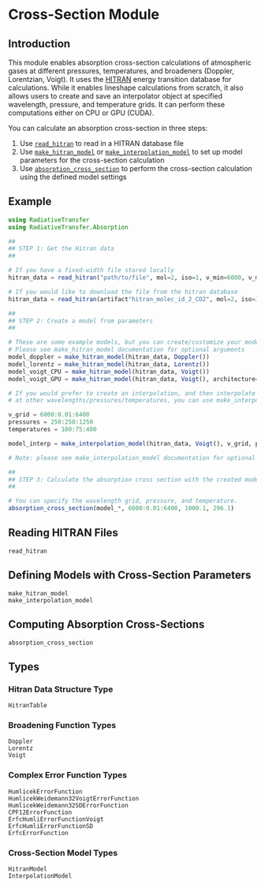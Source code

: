 # Cross-Section Module

## Introduction

This module enables absorption cross-section calculations of atmospheric gases at different pressures, temperatures, and broadeners (Doppler, Lorentzian, Voigt). It uses the [HITRAN](https://hitran.org) energy transition database for calculations. While it enables lineshape calculations from scratch, it also allows users to create and save an interpolator object at specified wavelength, pressure, and temperature grids. It can perform these computations either on CPU or GPU (CUDA).

You can calculate an absorption cross-section in three steps: 

1. Use [`read_hitran`](@ref) to read in a HITRAN database file
2. Use [`make_hitran_model`](@ref) or [`make_interpolation_model`](@ref) to set up model parameters for the cross-section calculation
3. Use [`absorption_cross_section`](@ref) to perform the cross-section calculation using the defined model settings

## Example

```julia
using RadiativeTransfer
using RadiativeTransfer.Absorption

## 
## STEP 1: Get the Hitran data
## 

# If you have a fixed-width file stored locally
hitran_data = read_hitran("path/to/file", mol=2, iso=1, ν_min=6000, ν_max=6400)

# If you would like to download the file from the hitran database
hitran_data = read_hitran(artifact"hitran_molec_id_2_CO2", mol=2, iso=1, ν_min=6000, ν_max=6400)

## 
## STEP 2: Create a model from parameters
## 

# These are some example models, but you can create/customize your model however you'd like. 
# Please see make_hitran_model documentation for optional arguments
model_doppler = make_hitran_model(hitran_data, Doppler())
model_lorentz = make_hitran_model(hitran_data, Lorentz())
model_voigt_CPU = make_hitran_model(hitran_data, Voigt())
model_voigt_GPU = make_hitran_model(hitran_data, Voigt(), architecture=Architectures.GPU())

# If you would prefer to create an interpolation, and then interpolate the cross-section 
# at other wavelengths/pressures/temperatures, you can use make_interpolation_model as such:

ν_grid = 6000:0.01:6400
pressures = 250:250:1250
temperatures = 100:75:400

model_interp = make_interpolation_model(hitran_data, Voigt(), ν_grid, pressures, temperatures)

# Note: please see make_interpolation_model documentation for optional parameters

## 
## STEP 3: Calculate the absorption cross section with the created model
## 

# You can specify the wavelength grid, pressure, and temperature. 
absorption_cross_section(model_*, 6000:0.01:6400, 1000.1, 296.1)

```

## Reading HITRAN Files

```@docs
read_hitran
```

## Defining Models with Cross-Section Parameters

```@docs
make_hitran_model
make_interpolation_model
```

## Computing Absorption Cross-Sections

```@docs
absorption_cross_section
```

## Types

### Hitran Data Structure Type

```@docs
HitranTable
```

### Broadening Function Types
```@docs
Doppler
Lorentz
Voigt
```

### Complex Error Function Types

```@docs
HumlicekErrorFunction
HumlicekWeidemann32VoigtErrorFunction
HumlicekWeidemann32SDErrorFunction
CPF12ErrorFunction
ErfcHumliErrorFunctionVoigt
ErfcHumliErrorFunctionSD
ErfcErrorFunction
```

### Cross-Section Model Types

```@docs
HitranModel
InterpolationModel
```


